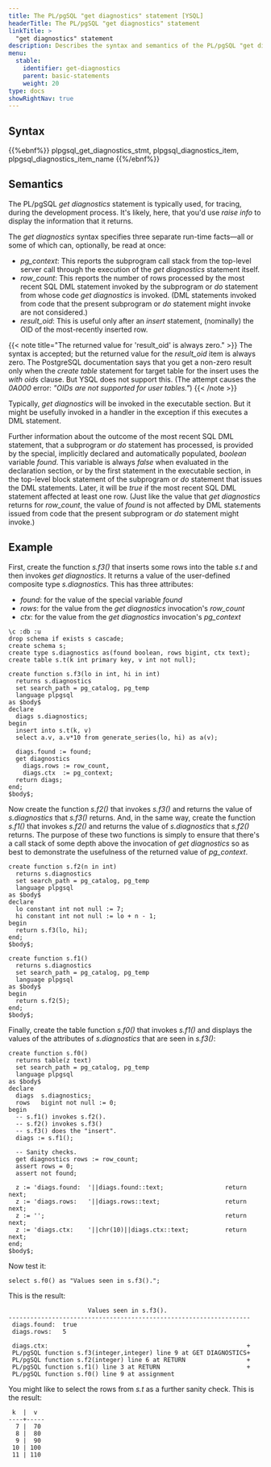 ```yaml
---
title: The PL/pgSQL "get diagnostics" statement [YSQL]
headerTitle: The PL/pgSQL "get diagnostics" statement
linkTitle: >
  "get diagnostics" statement
description: Describes the syntax and semantics of the PL/pgSQL "get diagnostics" statement. [YSQL].
menu:
  stable:
    identifier: get-diagnostics
    parent: basic-statements
    weight: 20
type: docs
showRightNav: true
---
```


## Syntax

{{%ebnf%}}
  plpgsql_get_diagnostics_stmt,
  plpgsql_diagnostics_item,
  plpgsql_diagnostics_item_name
{{%/ebnf%}}

## Semantics

The PL/pgSQL _get diagnostics_ statement is typically used, for tracing, during the development process. It's likely, here, that you'd use _raise info_ to display the information that it returns.

The _get diagnostics_ syntax specifies three separate run-time facts—all or some of which can, optionally, be read at once:

- _pg_context_: This reports the subprogram call stack from the top-level server call through the execution of the _get diagnostics_ statement itself.
- _row_count_: This reports the number of rows processed by the most recent SQL DML statement invoked by the subprogram or _do_ statement from whose code _get diagnostics_ is invoked. (DML statements invoked from code that the present subprogram or _do_ statement might invoke are not considered.)
- _result_oid_: This is useful only after an _insert_ statement, (nominally) the OID of the most-recently inserted row.

{{< note title="The returned value for 'result_oid' is always zero." >}}
The syntax is accepted; but the returned value for the _result_oid_ item is always zero. The PostgreSQL documentation says that you get a non-zero result only when the _create table_ statement for target table for the insert uses the _with oids_ clause. But YSQL does not support this. (The attempt causes the _0A000_ error: _"OIDs are not supported for user tables."_)
{{< /note >}}

Typically, _get diagnostics_ will be invoked in the executable section. But it might be usefully invoked in a handler in the exception if this executes a DML statement.

Further information about the outcome of the most recent SQL DML statement, that a subprogram or _do_ statement has processed, is provided by the special, implicitly declared and automatically populated, _boolean_ variable _found_. This variable is always _false_ when evaluated in the declaration section, or by the first statement in the executable section, in the top-level block statement of the subprogram or _do_ statement that issues the DML statements. Later, it will be _true_ if the most recent SQL DML statement affected at least one row. (Just like the value that _get diagnostics_ returns for _row_count_, the value of _found_ is not affected by DML statements issued from code that the present subprogram or _do_ statement might invoke.)

## Example

First, create the function _s.f3()_ that inserts some rows into the table _s.t_ and then invokes _get diagnostics_. It returns a value of the user-defined composite type _s.diagnostics_. This has three attributes:

- _found_: for the value of the special variable _found_
- _rows_: for the value from the _get diagnostics_ invocation's _row_count_
- _ctx_: for the value from the _get diagnostics_ invocation's _pg_context_

```plpgsql
\c :db :u
drop schema if exists s cascade;
create schema s;
create type s.diagnostics as(found boolean, rows bigint, ctx text);
create table s.t(k int primary key, v int not null);

create function s.f3(lo in int, hi in int)
  returns s.diagnostics
  set search_path = pg_catalog, pg_temp
  language plpgsql
as $body$
declare
  diags s.diagnostics;
begin
  insert into s.t(k, v)
  select a.v, a.v*10 from generate_series(lo, hi) as a(v);

  diags.found := found;
  get diagnostics
    diags.rows := row_count,
    diags.ctx  := pg_context;
  return diags;
end;
$body$;
```

Now create the function _s.f2()_ that invokes _s.f3()_ and returns the value of _s.diagnostics_ that _s.f3()_ returns. And, in the same way, create the function _s.f1()_ that invokes _s.f2()_ and returns the value of _s.diagnostics_ that _s.f2()_ returns. The purpose of these two functions is simply to ensure that there's a call stack of some depth above the invocation of _get diagnostics_ so as best to demonstrate the usefulness of the returned value of _pg_context_.

```plpgsql
create function s.f2(n in int)
  returns s.diagnostics
  set search_path = pg_catalog, pg_temp
  language plpgsql
as $body$
declare
  lo constant int not null := 7;
  hi constant int not null := lo + n - 1;
begin
  return s.f3(lo, hi);
end;
$body$;

create function s.f1()
  returns s.diagnostics
  set search_path = pg_catalog, pg_temp
  language plpgsql
as $body$
begin
  return s.f2(5);
end;
$body$;
```

Finally, create the table function _s.f0()_ that invokes _s.f1()_ and displays the values of the attributes of _s.diagnostics_ that are seen in _s.f3()_:

```plpgsql
create function s.f0()
  returns table(z text)
  set search_path = pg_catalog, pg_temp
  language plpgsql
as $body$
declare
  diags  s.diagnostics;
  rows   bigint not null := 0;
begin
  -- s.f1() invokes s.f2().
  -- s.f2() invokes s.f3()
  -- s.f3() does the "insert".
  diags := s.f1();
  
  -- Sanity checks.
  get diagnostics rows := row_count;
  assert rows = 0;
  assert not found;

  z := 'diags.found:  '||diags.found::text;                 return next;
  z := 'diags.rows:   '||diags.rows::text;                  return next;
  z := '';                                                  return next;
  z := 'diags.ctx:    '||chr(10)||diags.ctx::text;          return next;
end;
$body$;
```

Now test it:

```plpgsql
select s.f0() as "Values seen in s.f3().";
```

This is the result:

```output
                      Values seen in s.f3().                       
-------------------------------------------------------------------
 diags.found:  true
 diags.rows:   5
 
 diags.ctx:                                                       +
 PL/pgSQL function s.f3(integer,integer) line 9 at GET DIAGNOSTICS+
 PL/pgSQL function s.f2(integer) line 6 at RETURN                 +
 PL/pgSQL function s.f1() line 3 at RETURN                        +
 PL/pgSQL function s.f0() line 9 at assignment
```

You might like to select the rows from _s.t_ as a further sanity check. This is the result:

```output
 k  |  v  
----+-----
  7 |  70
  8 |  80
  9 |  90
 10 | 100
 11 | 110
```

